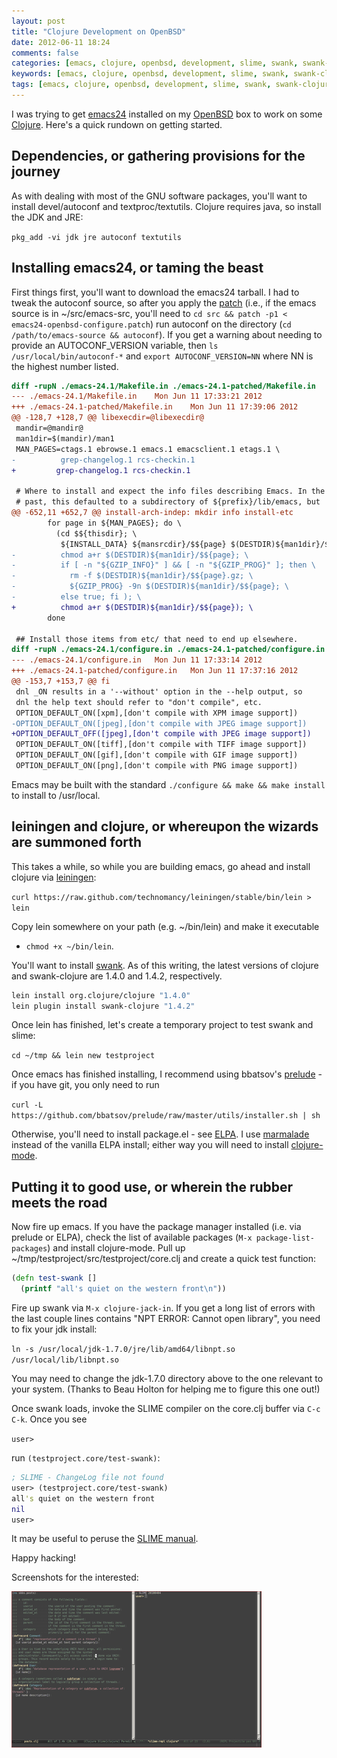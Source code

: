 ```yaml
---
layout: post
title: "Clojure Development on OpenBSD"
date: 2012-06-11 18:24
comments: false
categories: [emacs, clojure, openbsd, development, slime, swank, swank-clojure]
keywords: [emacs, clojure, openbsd, development, slime, swank, swank-clojure]
tags: [emacs, clojure, openbsd, development, slime, swank, swank-clojure]
---
```


I was trying to get [emacs24](http://www.gnu.org/software/emacs/) installed on 
my [OpenBSD](http://www.openbsd.org) box to work on some 
[Clojure](http://www.clojure.org). Here's a quick rundown on getting started.


## Dependencies, or gathering provisions for the journey

As with dealing with most of the GNU software packages, you'll want to install
devel/autoconf and textproc/textutils. Clojure requires java, so install the
JDK and JRE:

`pkg_add -vi jdk jre autoconf textutils`

## Installing emacs24, or taming the beast
First things first, you'll want to download the emacs24 tarball. I had to tweak
the autoconf source, so after you apply the 
[patch](/downloads/patch/emacs24-openbsd-configure.patch) (i.e., if the
emacs source is in ~/src/emacs-src, you'll need to 
`cd src && patch -p1 < emacs24-openbsd-configure.patch`) run autoconf on the
directory (`cd /path/to/emacs-source && autoconf`). If you get a warning about
needing to provide an AUTOCONF_VERSION variable, then 
`ls /usr/local/bin/autoconf-*` and `export AUTOCONF_VERSION=NN` where NN is
the highest number listed.

```diff
diff -rupN ./emacs-24.1/Makefile.in ./emacs-24.1-patched/Makefile.in
--- ./emacs-24.1/Makefile.in    Mon Jun 11 17:33:21 2012
+++ ./emacs-24.1-patched/Makefile.in    Mon Jun 11 17:39:06 2012
@@ -128,7 +128,7 @@ libexecdir=@libexecdir@
 mandir=@mandir@
 man1dir=$(mandir)/man1
 MAN_PAGES=ctags.1 ebrowse.1 emacs.1 emacsclient.1 etags.1 \
-          grep-changelog.1 rcs-checkin.1
+         grep-changelog.1 rcs-checkin.1
 
 # Where to install and expect the info files describing Emacs. In the
 # past, this defaulted to a subdirectory of ${prefix}/lib/emacs, but
@@ -652,11 +652,7 @@ install-arch-indep: mkdir info install-etc
        for page in ${MAN_PAGES}; do \
          (cd $${thisdir}; \
           ${INSTALL_DATA} ${mansrcdir}/$${page} $(DESTDIR)${man1dir}/$${page}; \
-          chmod a+r $(DESTDIR)${man1dir}/$${page}; \
-          if [ -n "${GZIP_INFO}" ] && [ -n "${GZIP_PROG}" ]; then \
-            rm -f $(DESTDIR)${man1dir}/$${page}.gz; \
-            ${GZIP_PROG} -9n $(DESTDIR)${man1dir}/$${page}; \
-          else true; fi ); \
+          chmod a+r $(DESTDIR)${man1dir}/$${page}); \
        done
 
 ## Install those items from etc/ that need to end up elsewhere.
diff -rupN ./emacs-24.1/configure.in ./emacs-24.1-patched/configure.in
--- ./emacs-24.1/configure.in   Mon Jun 11 17:33:14 2012
+++ ./emacs-24.1-patched/configure.in   Mon Jun 11 17:37:16 2012
@@ -153,7 +153,7 @@ fi
 dnl _ON results in a '--without' option in the --help output, so
 dnl the help text should refer to "don't compile", etc.
 OPTION_DEFAULT_ON([xpm],[don't compile with XPM image support])
-OPTION_DEFAULT_ON([jpeg],[don't compile with JPEG image support])
+OPTION_DEFAULT_OFF([jpeg],[don't compile with JPEG image support])
 OPTION_DEFAULT_ON([tiff],[don't compile with TIFF image support])
 OPTION_DEFAULT_ON([gif],[don't compile with GIF image support])
 OPTION_DEFAULT_ON([png],[don't compile with PNG image support])
```

Emacs may be built with the standard `./configure && make && make install` to
install to /usr/local.

## leiningen and clojure, or whereupon the wizards are summoned forth
This takes a while, so while you are building emacs, go ahead and install
clojure via [leiningen](https://github.com/technomancy/leiningen):

`curl https://raw.github.com/technomancy/leiningen/stable/bin/lein > lein`

Copy lein somewhere on your path (e.g. ~/bin/lein) and make it executable
 - `chmod +x ~/bin/lein`.

You'll want to install [swank](https://gihub.com/technomancy/swank-clojure).
As of this writing, the latest versions of clojure and swank-clojure are
1.4.0 and 1.4.2, respectively.

```bash
lein install org.clojure/clojure "1.4.0" 
lein plugin install swank-clojure "1.4.2"
```

Once lein has finished, let's create a temporary project to test swank and
slime:

`cd ~/tmp && lein new testproject`

Once emacs has finished installing, I recommend using bbatsov's
[prelude](https://github.com/bbatsov/prelude) - if you have git, you only
need to run

`curl -L https://github.com/bbatsov/prelude/raw/master/utils/installer.sh | sh`

Otherwise, you'll need to install package.el - see 
[ELPA](http://tromey.com/elpa/). I use 
[marmalade](http://www.marmalade-repo.org) instead of the vanilla ELPA install;
either way you will need to install 
[clojure-mode](https://github.com/technomancy/clojure-mode/). 

## Putting it to good use, or wherein the rubber meets the road

Now fire up emacs. If you have the package manager installed (i.e. via prelude
or ELPA), check the list of available packages (`M-x package-list-packages`)
and install clojure-mode. Pull up ~/tmp/testproject/src/testproject/core.clj 
and create a quick test function:

```clojure
(defn test-swank []
  (printf "all's quiet on the western front\n"))
```

Fire up swank via `M-x clojure-jack-in`. If you get a long list of errors
with the last couple lines contains "NPT ERROR: Cannot open library", you
need to fix your jdk install:

`ln -s /usr/local/jdk-1.7.0/jre/lib/amd64/libnpt.so /usr/local/lib/libnpt.so`

You may need to change the jdk-1.7.0 directory above to the one relevant to
your system. (Thanks to Beau Holton for helping me to figure this one out!)

Once swank loads, invoke the SLIME compiler on the core.clj buffer via
`C-c C-k`. Once you see 

`user> `

run `(testproject.core/test-swank)`:

```clojure
; SLIME - ChangeLog file not found
user> (testproject.core/test-swank)
all's quiet on the western front
nil
user>
```

It may be useful to peruse the 
[SLIME manual](http://common-lisp.net/project/slime/doc/html/).

Happy hacking!

Screenshots for the interested:

[![Clojure + SLIME in emacs24 on OpenBSD](/img/clojure-openbsd_thumb.png)](/img/clojure-openbsd.png)


